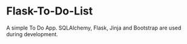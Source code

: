 # Flask-To-Do-List
A simple To Do App. SQLAlchemy, Flask, Jinja and Bootstrap are used during development.
